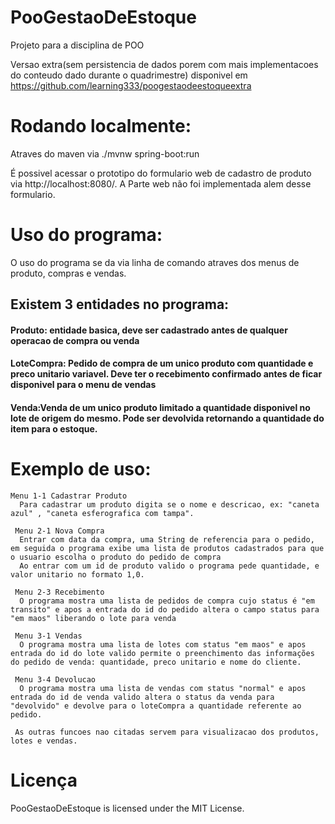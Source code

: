 # PooGestaoDeEstoque
Projeto para a disciplina de POO

Versao extra(sem persistencia de dados porem com mais implementacoes do conteudo dado durante o quadrimestre) disponivel em https://github.com/learning333/poogestaodeestoqueextra



# Rodando localmente:

  Atraves do maven via 
  ./mvnw spring-boot:run

  É possivel acessar o prototipo do formulario web de cadastro de produto via http://localhost:8080/. A Parte web não foi implementada alem desse formulario.
  
# Uso do programa:
  O uso do programa se da via linha de comando atraves dos menus de produto, compras e vendas.
  
  ## Existem 3 entidades no programa:
   #### Produto: entidade basica, deve ser cadastrado antes de qualquer operacao de compra ou venda
    
   #### LoteCompra: Pedido de compra de um unico produto com quantidade e preco unitario variavel. Deve ter o recebimento confirmado antes de ficar disponivel para o menu de vendas
    
   #### Venda:Venda de um unico produto limitado a quantidade disponivel no lote de origem do mesmo. Pode ser devolvida retornando a quantidade do item para o estoque.
  
 # Exemplo de uso:
    Menu 1-1 Cadastrar Produto
      Para cadastrar um produto digita se o nome e descricao, ex: "caneta azul" , "caneta esferografica com tampa".
      
     Menu 2-1 Nova Compra
      Entrar com data da compra, uma String de referencia para o pedido, em seguida o programa exibe uma lista de produtos cadastrados para que o usuario escolha o produto do pedido de compra
      Ao entrar com um id de produto valido o programa pede quantidade, e valor unitario no formato 1,0.
      
     Menu 2-3 Recebimento
      O programa mostra uma lista de pedidos de compra cujo status é "em transito" e apos a entrada do id do pedido altera o campo status para "em maos" liberando o lote para venda
      
     Menu 3-1 Vendas 
      O programa mostra uma lista de lotes com status "em maos" e apos entrada do id do lote valido permite o preenchimento das informações do pedido de venda: quantidade, preco unitario e nome do cliente. 
      
     Menu 3-4 Devolucao
      O programa mostra uma lista de vendas com status "normal" e apos entrada do id de venda valido altera o status da venda para "devolvido" e devolve para o loteCompra a quantidade referente ao pedido.
 
     As outras funcoes nao citadas servem para visualizacao dos produtos, lotes e vendas.
 
 # Licença 
  
  PooGestaoDeEstoque is licensed under the MIT License.
  
  




